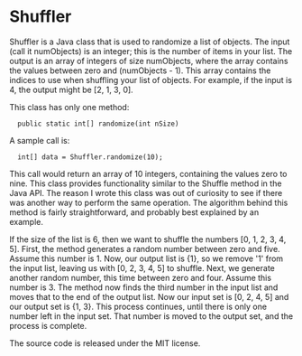 # Shuffler
Shuffler is a Java class that is used to randomize a list of objects. The input (call it numObjects) is an integer; this is the number of items in your list. The output is an array of integers of size numObjects, where the array contains the values between zero and (numObjects - 1). This array contains the indices to use when shuffling your list of objects. For example, if the input is 4, the output might be [2, 1, 3, 0].

This class has only one method:

```
  public static int[] randomize(int nSize)
```

A sample call is:

```
  int[] data = Shuffler.randomize(10);
```

This call would return an array of 10 integers, containing the values zero to nine.
This class provides functionality similar to the Shuffle method in the Java API. The reason I wrote this class was out of curiosity to see if there was another way to perform the same operation. The algorithm behind this method is fairly straightforward, and probably best explained by an example.

If the size of the list is 6, then we want to shuffle the numbers [0, 1, 2, 3, 4, 5]. First, the method generates a random number between zero and five. Assume this number is 1. Now, our output list is {1}, so we remove '1' from the input list, leaving us with [0, 2, 3, 4, 5] to shuffle. Next, we generate another random number, this time between zero and four. Assume this number is 3. The method now finds the third number in the input list and moves that to the end of the output list. Now our input set is [0, 2, 4, 5] and our output set is {1, 3}. This process continues, until there is only one number left in the input set. That number is moved to the output set, and the process is complete.

The source code is released under the MIT license.
